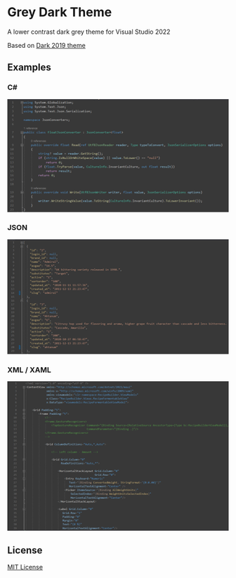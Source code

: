 # Grey Dark Theme
A lower contrast dark grey theme for Visual Studio 2022

Based on [Dark 2019 theme](https://github.com/madskristensen/DarkTheme2019)

## Examples

### C#

![](img/csharp.png)

### JSON

![](img/json.png)

### XML / XAML

![](img/xaml.png)

## License

[MIT License](LICENSE)
